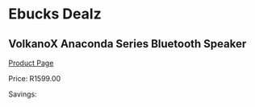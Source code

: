 
# Ebucks Dealz
## VolkanoX Anaconda Series Bluetooth Speaker
[Product Page](https://www.ebucks.com/web/shop/productSelected.do?prodId=866642446&catId=714972256)

Price: R1599.00

Savings: 


	